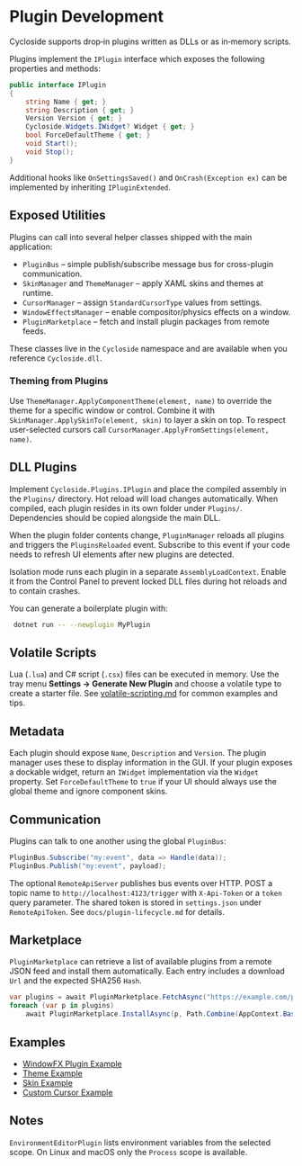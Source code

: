 # Plugin Development

Cycloside supports drop‑in plugins written as DLLs or as in‑memory scripts.

Plugins implement the `IPlugin` interface which exposes the following
properties and methods:

```csharp
public interface IPlugin
{
    string Name { get; }
    string Description { get; }
    Version Version { get; }
    Cycloside.Widgets.IWidget? Widget { get; }
    bool ForceDefaultTheme { get; }
    void Start();
    void Stop();
}
```

Additional hooks like `OnSettingsSaved()` and `OnCrash(Exception ex)` can be
implemented by inheriting `IPluginExtended`.

## Exposed Utilities

Plugins can call into several helper classes shipped with the main application:

- `PluginBus` – simple publish/subscribe message bus for cross-plugin
  communication.
- `SkinManager` and `ThemeManager` – apply XAML skins and themes at runtime.
- `CursorManager` – assign `StandardCursorType` values from settings.
- `WindowEffectsManager` – enable compositor/physics effects on a window.
- `PluginMarketplace` – fetch and install plugin packages from remote feeds.

These classes live in the `Cycloside` namespace and are available when you
reference `Cycloside.dll`.

### Theming from Plugins

Use `ThemeManager.ApplyComponentTheme(element, name)` to override the theme for
a specific window or control. Combine it with
`SkinManager.ApplySkinTo(element, skin)` to layer a skin on top. To respect
user-selected cursors call `CursorManager.ApplyFromSettings(element, name)`.

## DLL Plugins

Implement `Cycloside.Plugins.IPlugin` and place the compiled assembly in the `Plugins/` directory. Hot reload will load changes automatically.
When compiled, each plugin resides in its own folder under `Plugins/`.
Dependencies should be copied alongside the main DLL.

When the plugin folder contents change, `PluginManager` reloads all plugins and
triggers the `PluginsReloaded` event.  Subscribe to this event if your code
needs to refresh UI elements after new plugins are detected.

Isolation mode runs each plugin in a separate `AssemblyLoadContext`. Enable it
from the Control Panel to prevent locked DLL files during hot reloads and to
contain crashes.

You can generate a boilerplate plugin with:
```bash
 dotnet run -- --newplugin MyPlugin
```

## Volatile Scripts

Lua (`.lua`) and C# script (`.csx`) files can be executed in memory. Use the tray menu **Settings → Generate New Plugin** and choose a volatile type to create a starter file.
See [volatile-scripting.md](volatile-scripting.md) for common examples and tips.

## Metadata

Each plugin should expose `Name`, `Description` and `Version`. The plugin manager uses these to display information in the GUI.
If your plugin exposes a dockable widget, return an `IWidget` implementation via
the `Widget` property. Set `ForceDefaultTheme` to `true` if your UI should always
use the global theme and ignore component skins.

## Communication

Plugins can talk to one another using the global `PluginBus`:

```csharp
PluginBus.Subscribe("my:event", data => Handle(data));
PluginBus.Publish("my:event", payload);
```

The optional `RemoteApiServer` publishes bus events over HTTP. POST a topic name
to `http://localhost:4123/trigger` with `X-Api-Token` or a `token` query
parameter. The shared token is stored in `settings.json` under
`RemoteApiToken`. See `docs/plugin-lifecycle.md` for details.

## Marketplace

`PluginMarketplace` can retrieve a list of available plugins from a remote JSON feed and
install them automatically. Each entry includes a download `Url` and the expected
SHA256 `Hash`.

```csharp
var plugins = await PluginMarketplace.FetchAsync("https://example.com/plugins.json");
foreach (var p in plugins)
    await PluginMarketplace.InstallAsync(p, Path.Combine(AppContext.BaseDirectory, "Plugins"));
```

## Examples

- [WindowFX Plugin Example](examples/windowfx-plugin-example.md)
- [Theme Example](examples/theme-example.md)
- [Skin Example](examples/skin-example.md)
- [Custom Cursor Example](examples/custom-cursor-example.md)

## Notes

`EnvironmentEditorPlugin` lists environment variables from the selected scope.
On Linux and macOS only the `Process` scope is available.

